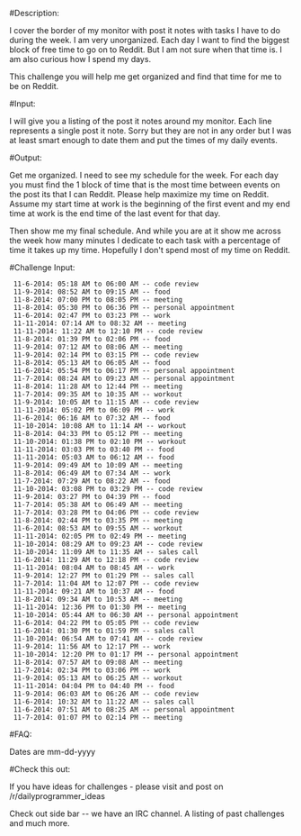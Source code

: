 #Description:

I cover the border of my monitor with post it notes with tasks I have to do during the week. I am very unorganized. Each day I want to find the biggest block of free time to go on to Reddit. But I am not sure when that time is. I am also curious how I spend my days.

This challenge you will help me get organized and find that time for me to be on Reddit.

#Input:

I will give you a listing of the post it notes around my monitor. Each line represents a single post it note. Sorry but they are not in any order but I was at least smart enough to date them and put the times of my daily events.

#Output:

Get me organized. I need to see my schedule for the week. For each day you must find the 1 block of time that is the most time between events on the post its that I can Reddit. Please help maximize my time on Reddit. Assume my start time at work is the beginning of the first event and my end time at work is the end time of the last event for that day. 

Then show me my final schedule. And while you are at it show me across the week how many minutes I dedicate to each task with a percentage of time it takes up my time. Hopefully I don't spend most of my time on Reddit.

#Challenge Input:

     11-6-2014: 05:18 AM to 06:00 AM -- code review
     11-9-2014: 08:52 AM to 09:15 AM -- food
     11-8-2014: 07:00 PM to 08:05 PM -- meeting
     11-8-2014: 05:30 PM to 06:36 PM -- personal appointment
     11-6-2014: 02:47 PM to 03:23 PM -- work
     11-11-2014: 07:14 AM to 08:32 AM -- meeting
     11-11-2014: 11:22 AM to 12:10 PM -- code review
     11-8-2014: 01:39 PM to 02:06 PM -- food
     11-9-2014: 07:12 AM to 08:06 AM -- meeting
     11-9-2014: 02:14 PM to 03:15 PM -- code review
     11-8-2014: 05:13 AM to 06:05 AM -- food
     11-6-2014: 05:54 PM to 06:17 PM -- personal appointment
     11-7-2014: 08:24 AM to 09:23 AM -- personal appointment
     11-8-2014: 11:28 AM to 12:44 PM -- meeting
     11-7-2014: 09:35 AM to 10:35 AM -- workout
     11-9-2014: 10:05 AM to 11:15 AM -- code review
     11-11-2014: 05:02 PM to 06:09 PM -- work
     11-6-2014: 06:16 AM to 07:32 AM -- food
     11-10-2014: 10:08 AM to 11:14 AM -- workout
     11-8-2014: 04:33 PM to 05:12 PM -- meeting
     11-10-2014: 01:38 PM to 02:10 PM -- workout
     11-11-2014: 03:03 PM to 03:40 PM -- food
     11-11-2014: 05:03 AM to 06:12 AM -- food
     11-9-2014: 09:49 AM to 10:09 AM -- meeting
     11-8-2014: 06:49 AM to 07:34 AM -- work
     11-7-2014: 07:29 AM to 08:22 AM -- food
     11-10-2014: 03:08 PM to 03:29 PM -- code review
     11-9-2014: 03:27 PM to 04:39 PM -- food
     11-7-2014: 05:38 AM to 06:49 AM -- meeting
     11-7-2014: 03:28 PM to 04:06 PM -- code review
     11-8-2014: 02:44 PM to 03:35 PM -- meeting
     11-6-2014: 08:53 AM to 09:55 AM -- workout
     11-11-2014: 02:05 PM to 02:49 PM -- meeting
     11-10-2014: 08:29 AM to 09:23 AM -- code review
     11-10-2014: 11:09 AM to 11:35 AM -- sales call
     11-6-2014: 11:29 AM to 12:18 PM -- code review
     11-11-2014: 08:04 AM to 08:45 AM -- work
     11-9-2014: 12:27 PM to 01:29 PM -- sales call
     11-7-2014: 11:04 AM to 12:07 PM -- code review
     11-11-2014: 09:21 AM to 10:37 AM -- food
     11-8-2014: 09:34 AM to 10:53 AM -- meeting
     11-11-2014: 12:36 PM to 01:30 PM -- meeting
     11-10-2014: 05:44 AM to 06:30 AM -- personal appointment
     11-6-2014: 04:22 PM to 05:05 PM -- code review
     11-6-2014: 01:30 PM to 01:59 PM -- sales call
     11-10-2014: 06:54 AM to 07:41 AM -- code review
     11-9-2014: 11:56 AM to 12:17 PM -- work
     11-10-2014: 12:20 PM to 01:17 PM -- personal appointment
     11-8-2014: 07:57 AM to 09:08 AM -- meeting
     11-7-2014: 02:34 PM to 03:06 PM -- work
     11-9-2014: 05:13 AM to 06:25 AM -- workout
     11-11-2014: 04:04 PM to 04:40 PM -- food
     11-9-2014: 06:03 AM to 06:26 AM -- code review
     11-6-2014: 10:32 AM to 11:22 AM -- sales call
     11-6-2014: 07:51 AM to 08:25 AM -- personal appointment
     11-7-2014: 01:07 PM to 02:14 PM -- meeting

#FAQ:

Dates are mm-dd-yyyy


#Check this out:

If you have ideas for challenges - please visit and post on /r/dailyprogrammer_ideas

Check out side bar -- we have an IRC channel. A listing of past challenges and much more.
